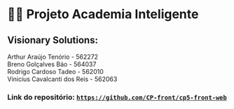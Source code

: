 # 🏋️‍♂️ Projeto Academia Inteligente

## Visionary Solutions:
Arthur Araújo Tenório - 562272<br>
Breno Golçalves Báo - 564037<br>
Rodrigo Cardoso Tadeo - 562010<br>
Vinicius Cavalcanti dos Reis - 562063

### Link do repositório: <code>https://github.com/CP-front/cp5-front-web</code>

